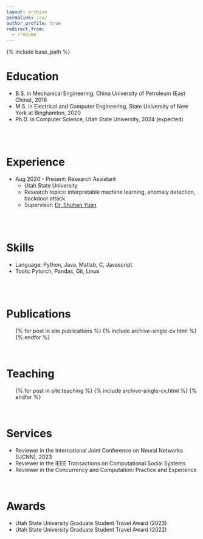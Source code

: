 ```yaml
---
layout: archive
permalink: /cv/
author_profile: true
redirect_from:
  - /resume
---
```


{% include base_path %}

Education
======
* B.S. in Mechanical Engineering, China University of Petroleum (East China), 2016
* M.S. in Electrical and Computer Engineering, State University of New York at Binghamton, 2020
* Ph.D. in Computer Science, Utah State University, 2024 (expected)
<br/>
<br/>

Experience
======
* Aug 2020 - Present: Research Assistant
  * Utah State University
  * Research  topics: interpretable machine learning, anomaly detection, backdoor attack
  * Supervisor: [Dr. Shuhan Yuan](https://yuan.shuhan.org/)
<br/>
<br/>

Skills
======
* Language: Python, Java, Matlab, C, Javascript
* Tools: Pytorch, Pandas, Git, Linux
<br/>
<br/>

Publications
======
  <ul>{% for post in site.publications %}
    {% include archive-single-cv.html %}
  {% endfor %}</ul>
<br/>
  
Teaching
======
  <ul>{% for post in site.teaching %}
    {% include archive-single-cv.html %}
  {% endfor %}</ul>
<br/>

Services
======
* Reviewer in the International Joint Conference on Neural Networks (IJCNN), 2023
* Reviewer in the IEEE Transactions on Computational Social Systems
* Reviewer in the Concurrency and Computation: Practice and Experience
<br/>

Awards
======
* Utah State University Graduate Student Travel Award (2023)
* Utah State University Graduate Student Travel Award (2022)
